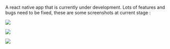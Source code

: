 A react native app that is currently under development.
Lots of features and bugs need to be fixed, these are some screenshots at current stage : 



![](https://i.imgur.com/TjrmPwm.jpg)


![](https://i.imgur.com/vnC8lYo.jpg)


![](https://i.imgur.com/byIXtu3.jpg)

